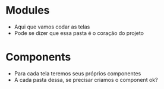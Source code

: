 # Modules

- Aqui que vamos codar as telas
- Pode se dizer que essa pasta é o coração do projeto

# Components

- Para cada tela teremos seus próprios componentes
- A cada pasta dessa, se precisar criamos o component ok?
